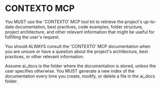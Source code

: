 
# CONTEXTO MCP

You MUST use the 'CONTEXTO' MCP tool kit to retrieve the project's up-to-date documentation, best practices,
code examples, folder structure, project architecture,
and other relevant information that might be useful for fulfilling the user's request.

You should ALWAYS consult the 'CONTEXTO' MCP documentation when you are unsure or have a question about the project's architecture, best practices, or other relevant information.

Assume ai_docs is the folder where the documentation is stored, unless the user specifies otherwise.
You MUST generate a new index of the documentation every time you create, modify, or delete a file in the ai_docs folder.
